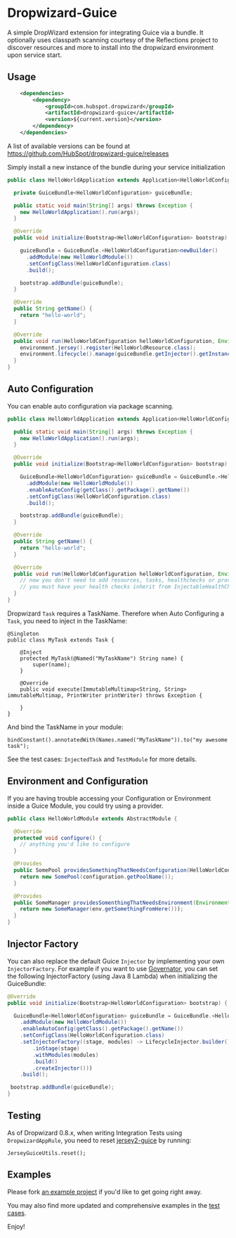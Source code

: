 # Dropwizard-Guice
A simple DropWizard extension for integrating Guice via a bundle. It optionally uses classpath 
scanning courtesy of the Reflections project to discover resources and more to install into 
the dropwizard environment upon service start.

## Usage
```xml
    <dependencies>
        <dependency>
            <groupId>com.hubspot.dropwizard</groupId>
            <artifactId>dropwizard-guice</artifactId>
            <version>${current.version}</version>
        </dependency>
    </dependencies>
```

A list of available versions can be found at https://github.com/HubSpot/dropwizard-guice/releases

Simply install a new instance of the bundle during your service initialization
```java
public class HelloWorldApplication extends Application<HelloWorldConfiguration> {

  private GuiceBundle<HelloWorldConfiguration> guiceBundle;

  public static void main(String[] args) throws Exception {
    new HelloWorldApplication().run(args);
  }

  @Override
  public void initialize(Bootstrap<HelloWorldConfiguration> bootstrap) {

    guiceBundle = GuiceBundle.<HelloWorldConfiguration>newBuilder()
      .addModule(new HelloWorldModule())
      .setConfigClass(HelloWorldConfiguration.class)
      .build();

    bootstrap.addBundle(guiceBundle);
  }

  @Override
  public String getName() {
    return "hello-world";
  }

  @Override
  public void run(HelloWorldConfiguration helloWorldConfiguration, Environment environment) throws Exception {
    environment.jersey().register(HelloWorldResource.class);
    environment.lifecycle().manage(guiceBundle.getInjector().getInstance(TemplateHealthCheck.class));
  }
}
```

## Auto Configuration
You can enable auto configuration via package scanning.
```java
public class HelloWorldApplication extends Application<HelloWorldConfiguration> {

  public static void main(String[] args) throws Exception {
    new HelloWorldApplication().run(args);
  }

  @Override
  public void initialize(Bootstrap<HelloWorldConfiguration> bootstrap) {

    GuiceBundle<HelloWorldConfiguration> guiceBundle = GuiceBundle.<HelloWorldConfiguration>newBuilder()
      .addModule(new HelloWorldModule())
      .enableAutoConfig(getClass().getPackage().getName())
      .setConfigClass(HelloWorldConfiguration.class)
      .build();

    bootstrap.addBundle(guiceBundle);
  }

  @Override
  public String getName() {
    return "hello-world";
  }

  @Override
  public void run(HelloWorldConfiguration helloWorldConfiguration, Environment environment) throws Exception {
    // now you don't need to add resources, tasks, healthchecks or providers
    // you must have your health checks inherit from InjectableHealthCheck in order for them to be injected
  }
}
```

Dropwizard `Task` requires a TaskName. Therefore when Auto Configuring a `Task`, you need to inject in the TaskName:

    @Singleton
    public class MyTask extends Task {

        @Inject
        protected MyTask(@Named("MyTaskName") String name) {
            super(name);
        }

        @Override
        public void execute(ImmutableMultimap<String, String> immutableMultimap, PrintWriter printWriter) throws Exception {

        }
    }

And bind the TaskName in your module:

    bindConstant().annotatedWith(Names.named("MyTaskName")).to("my awesome task");

See the test cases: `InjectedTask` and `TestModule` for more details.

## Environment and Configuration
If you are having trouble accessing your Configuration or Environment inside a Guice Module, you could try using a provider.

```java
public class HelloWorldModule extends AbstractModule {

  @Override
  protected void configure() {
    // anything you'd like to configure
  }

  @Provides
  public SomePool providesSomethingThatNeedsConfiguration(HelloWorldConfiguration configuration) {
    return new SomePool(configuration.getPoolName());
  }

  @Provides
  public SomeManager providesSomenthingThatNeedsEnvironment(Environment env) {
    return new SomeManager(env.getSomethingFromHere()));
  }
}
```

## Injector Factory
You can also replace the default Guice `Injector` by implementing your own `InjectorFactory`. For example if you want 
to use [Governator](https://github.com/Netflix/governator), you can set the following InjectorFactory (using Java 8 Lambda)
when initializing the GuiceBundle:

```java
@Override
public void initialize(Bootstrap<HelloWorldConfiguration> bootstrap) {

  GuiceBundle<HelloWorldConfiguration> guiceBundle = GuiceBundle.<HelloWorldConfiguration>newBuilder()
    .addModule(new HelloWorldModule())
    .enableAutoConfig(getClass().getPackage().getName())
    .setConfigClass(HelloWorldConfiguration.class)
    .setInjectorFactory((stage, modules) -> LifecycleInjector.builder()
        .inStage(stage)
        .withModules(modules)
        .build()
        .createInjector()))
    .build();

 bootstrap.addBundle(guiceBundle);
}
```

## Testing
As of Dropwizard 0.8.x, when writing Integration Tests using `DropwizardAppRule`, you need to reset
[jersey2-guice](https://github.com/Squarespace/jersey2-guice) by running:

    JerseyGuiceUtils.reset();

## Examples
Please fork [an example project](https://github.com/eliast/dropwizard-guice-example) if you'd like to get going right away. 

You may also find more updated and comprehensive examples in the [test cases](https://github.com/HubSpot/dropwizard-guice/tree/master/src/test).

Enjoy!
